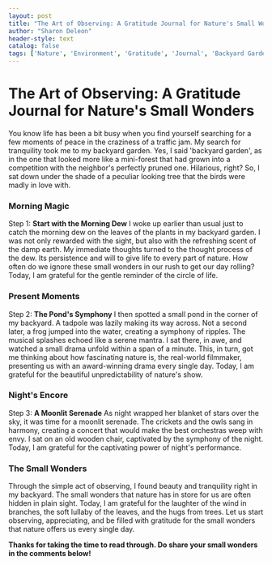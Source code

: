 ```yaml
---
layout: post
title: "The Art of Observing: A Gratitude Journal for Nature's Small Wonders"
author: "Sharon Deleon"
header-style: text
catalog: false
tags: ['Nature', 'Environment', 'Gratitude', 'Journal', 'Backyard Garden', 'Morning Dew', 'Tadpoles', 'Moonlit Serenade']
---
```


# The Art of Observing: A Gratitude Journal for Nature's Small Wonders

You know life has been a bit busy when you find yourself searching for a few moments of peace in the craziness of a traffic jam. My search for tranquility took me to my backyard garden. Yes, I said 'backyard garden', as in the one that looked more like a mini-forest that had grown into a competition with the neighbor's perfectly pruned one. Hilarious, right? So, I sat down under the shade of a peculiar looking tree that the birds were madly in love with. 

### Morning Magic

Step 1: **Start with the Morning Dew**
I woke up earlier than usual just to catch the morning dew on the leaves of the plants in my backyard garden. I was not only rewarded with the sight, but also with the refreshing scent of the damp earth. My immediate thoughts turned to the thought process of the dew. Its persistence and will to give life to every part of nature. How often do we ignore these small wonders in our rush to get our day rolling? Today, I am grateful for the gentle reminder of the circle of life.

### Present Moments

Step 2: **The Pond's Symphony**
I then spotted a small pond in the corner of my backyard. A tadpole was lazily making its way across. Not a second later, a frog jumped into the water, creating a symphony of ripples. The musical splashes echoed like a serene mantra. I sat there, in awe, and watched a small drama unfold within a span of a minute. This, in turn, got me thinking about how fascinating nature is, the real-world filmmaker, presenting us with an award-winning drama every single day. Today, I am grateful for the beautiful unpredictability of nature's show.

### Night's Encore

Step 3: **A Moonlit Serenade**
As night wrapped her blanket of stars over the sky, it was time for a moonlit serenade. The crickets and the owls sang in harmony, creating a concert that would make the best orchestras weep with envy. I sat on an old wooden chair, captivated by the symphony of the night. Today, I am grateful for the captivating power of night's performance.

### The Small Wonders

Through the simple act of observing, I found beauty and tranquility right in my backyard. The small wonders that nature has in store for us are often hidden in plain sight. Today, I am grateful for the laughter of the wind in branches, the soft lullaby of the leaves, and the hugs from trees. Let us start observing, appreciating, and be filled with gratitude for the small wonders that nature offers us every single day.

**Thanks for taking the time to read through. Do share your small wonders in the comments below!**